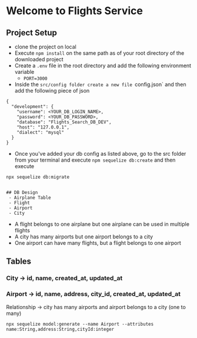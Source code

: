 # Welcome to Flights Service

## Project Setup

- clone the project on local
- Execute `npm install` on the same path as of your root directory of the downloaded project
- Create a `.env` file in the root directory and add the following environment variable
  - `PORT=3000`
- Inside the `src/config folder create a new file `config.json` and then add the following piece of json

```
{
  "development": {
    "username": <YOUR_DB_LOGIN_NAME>,
    "password": <YOUR_DB_PASSWORD>,
    "database": "Flights_Search_DB_DEV",
    "host": "127.0.0.1",
    "dialect": "mysql"
  }
}

```

- Once you've added your db config as listed above, go to the src folder from your terminal and execute `npm sequelize db:create` and then execute

`npx sequelize db:migrate`

```

## DB Design
 - Airplane Table
 - Flight
 - Airport
 - City

```

- A flight belongs to one airplane but one airplane can be used in multiple flights
- A city has many airports but one airport belongs to a city
- One airport can have many flights, but a flight belongs to one airport

## Tables

### City -> id, name, created_at, updated_at

### Airport -> id, name, address, city_id, created_at, updated_at

Relationship -> city has many airports and airport belongs to a city (one to many)

```
npx sequelize model:generate --name Airport --attributes name:String,address:String,cityId:integer

```
